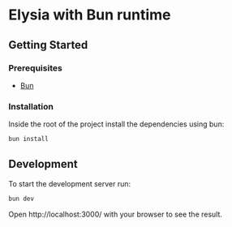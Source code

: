 # Elysia with Bun runtime

## Getting Started

### Prerequisites

- [Bun](https://bun.sh/)

### Installation

Inside the root of the project install the dependencies using bun:

```bash
bun install
```

## Development
To start the development server run:

```bash
bun dev
```

Open http://localhost:3000/ with your browser to see the result.